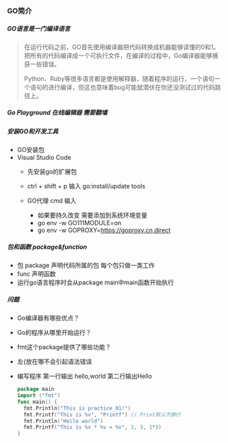 ### GO简介

##### GO语言是一门编译语言

> 在运行代码之前，GO首先使用编译器把代码转换成机器能够读懂的0和1。把所有的代码编译成一个可执行文件，在编译的过程中，Go编译器能够捕获一些错误。
>
> Python、Ruby等很多语言都是使用解释器，随着程序的运行，一个语句一个语句的进行编译，但这也意味着bug可能就潜伏在你还没测试过的代码路径上。

##### Go Playground  在线编辑器 需要翻墙

##### 安装GO和开发工具

- GO安装包
- Visual Studio Code
  - 先安装go的扩展包
  - ctrl + shift + p 输入 go:install/update tools
  - GO代理 cmd 输入
  
    - 如果要持久改变 需要添加到系统环境变量
    - go env -w GO111MODULE=on 
    -  go env -w GOPROXY=https://goproxy.cn,direct
  

##### 包和函数  package&function

- 包 package 声明代码所属的包  每个包只做一类工作
- func 声明函数
- 运行go语言程序时会从package main中main函数开始执行

##### 问题

- Go编译器有哪些优点？

- Go的程序从哪里开始运行？

- fmt这个package提供了哪些功能？

- 左{放在哪不会引起语法错误

- 编写程序 第一行输出 hello,world 第二行输出Hello

  ```go
  package main
  import ("fmt")
  func main() {
  	fmt.Println("This is practice_01!")
  	fmt.Printf("This is %v", "Printf") // Print默认不换行
  	fmt.Println("Hello world")
  	fmt.Printf("This is %v * %v = %v", 1, 3, 1*3)
  }
  ```

  
